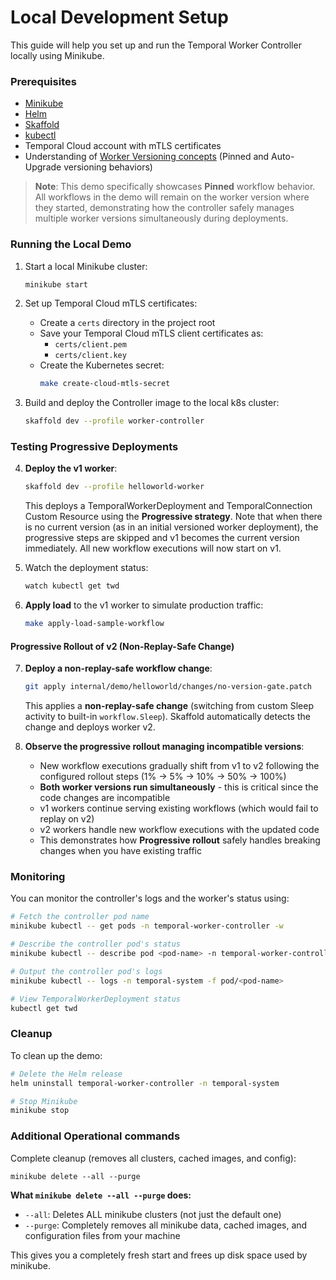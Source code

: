 # Local Development Setup

This guide will help you set up and run the Temporal Worker Controller locally using Minikube.

### Prerequisites

- [Minikube](https://minikube.sigs.k8s.io/docs/start/)
- [Helm](https://helm.sh/docs/intro/install/)
- [Skaffold](https://skaffold.dev/docs/install/)
- [kubectl](https://kubernetes.io/docs/tasks/tools/install-kubectl/)
- Temporal Cloud account with mTLS certificates
- Understanding of [Worker Versioning concepts](https://docs.temporal.io/production-deployment/worker-deployments/worker-versioning) (Pinned and Auto-Upgrade versioning behaviors)

> **Note**: This demo specifically showcases **Pinned** workflow behavior. All workflows in the demo will remain on the worker version where they started, demonstrating how the controller safely manages multiple worker versions simultaneously during deployments.

### Running the Local Demo

1. Start a local Minikube cluster:
   ```bash
   minikube start
   ```

2. Set up Temporal Cloud mTLS certificates:
   - Create a `certs` directory in the project root
   - Save your Temporal Cloud mTLS client certificates as:
     - `certs/client.pem`
     - `certs/client.key`
   - Create the Kubernetes secret:
     ```bash
     make create-cloud-mtls-secret
     ```

3. Build and deploy the Controller image to the local k8s cluster:
   ```bash
   skaffold dev --profile worker-controller
   ```

### Testing Progressive Deployments

4. **Deploy the v1 worker**:
   ```bash
   skaffold dev --profile helloworld-worker
   ```
   This deploys a TemporalWorkerDeployment and TemporalConnection Custom Resource using the **Progressive strategy**. Note that when there is no current version (as in an initial versioned worker deployment), the progressive steps are skipped and v1 becomes the current version immediately. All new workflow executions will now start on v1.
   
5. Watch the deployment status:
   ```bash
   watch kubectl get twd
   ```

6. **Apply load** to the v1 worker to simulate production traffic:
    ```bash
    make apply-load-sample-workflow
    ```

#### **Progressive Rollout of v2** (Non-Replay-Safe Change)

7. **Deploy a non-replay-safe workflow change**:
   ```bash
   git apply internal/demo/helloworld/changes/no-version-gate.patch
   ```
   This applies a **non-replay-safe change** (switching from custom Sleep activity to built-in `workflow.Sleep`). 
   Skaffold automatically detects the change and deploys worker v2.

8. **Observe the progressive rollout managing incompatible versions**:
   - New workflow executions gradually shift from v1 to v2 following the configured rollout steps (1% → 5% → 10% → 50% → 100%)
   - **Both worker versions run simultaneously** - this is critical since the code changes are incompatible
   - v1 workers continue serving existing workflows (which would fail to replay on v2)
   - v2 workers handle new workflow executions with the updated code
   - This demonstrates how **Progressive rollout** safely handles breaking changes when you have existing traffic

### Monitoring 

You can monitor the controller's logs and the worker's status using:
```bash
# Fetch the controller pod name
minikube kubectl -- get pods -n temporal-worker-controller -w

# Describe the controller pod's status
minikube kubectl -- describe pod <pod-name> -n temporal-worker-controller

# Output the controller pod's logs
minikube kubectl -- logs -n temporal-system -f pod/<pod-name>

# View TemporalWorkerDeployment status
kubectl get twd
```

### Cleanup

To clean up the demo:
```bash
# Delete the Helm release
helm uninstall temporal-worker-controller -n temporal-system

# Stop Minikube
minikube stop
```

### Additional Operational commands

Complete cleanup (removes all clusters, cached images, and config):
```
minikube delete --all --purge
```

**What `minikube delete --all --purge` does:**
- `--all`: Deletes ALL minikube clusters (not just the default one)
- `--purge`: Completely removes all minikube data, cached images, and configuration files from your machine

This gives you a completely fresh start and frees up disk space used by minikube. 
